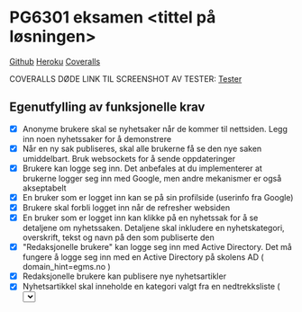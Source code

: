 # PG6301 eksamen <tittel på løsningen>

[Github](https://github.com/kristiania-pg6301-2022/pgr6301-exam-vetledv)
[Heroku](https://pg6301-vetledv-exam.herokuapp.com/)
[Coveralls](https://coveralls.io/github/kristiania-pg6301-2022/pgr6301-exam-vetledv)

COVERALLS DØDE
LINK TIL SCREENSHOT AV TESTER:
[Tester](https://i.imgur.com/QiNrLsN.png)

## Egenutfylling av funksjonelle krav

* [X] Anonyme brukere skal se nyhetsaker når de kommer til nettsiden. Legg inn noen nyhetssaker for å demonstrere
* [X] Når en ny sak publiseres, skal alle brukerne få se den nye saken umiddelbart. Bruk websockets for å sende oppdateringer
* [X] Brukere kan logge seg inn. Det anbefales at du implementerer at brukerne logger seg inn med Google, men andre mekanismer er også akseptabelt
* [X] En bruker som er logget inn kan se på sin profilside (userinfo fra Google)
* [X] Brukere skal forbli logget inn når de refresher websiden
* [X] En bruker som er logget inn kan klikke på en nyhetssak for å se detaljene om nyhetssaken. Detaljene skal inkludere en nyhetskategori, overskrift, tekst og navn på den som publiserte den
* [X] "Redaksjonelle brukere" kan logge seg inn med Active Directory. Det må fungere å logge seg inn med en Active Directory på skolens AD ( domain_hint=egms.no )
* [X] Redaksjonelle brukere kan publisere nye nyhetsartikler
* [X] Nyhetsartikkel skal inneholde en kategori valgt fra en nedtrekksliste ( <select> ), tittel ( <input> ) og tekst ( <textarea> )
* [X] Dersom noen allerede har publisert en nyhetsartikkel med samme tittel skal serveren sende HTTP status kode 400 og en feilmelding
* [X] Brukeren skal forhindres fra å sende inn en nyhetsartikkel som mangler kategori, tittel eller tekst
 * skjer ikke på update artikkel og er case sensitive, glemte av dette.
* [X] En redaksjonell bruker skal kunne redigere en artikkel de selv har publisert
* [X] Alle feil fra serves skal presenteres til bruker på en pen måte, med mulighet for brukeren til å prøve igjen

## Egenutfylling av tekniske krav

* [X] Oppsett av package.json, parcel, express, prettier
* [X] React Router
* [X] Express app
* [X] Kommunikasjon mellom frontend (React) og backend (Express)
* [X] Deployment til Heroku
* [X] Bruk av MongoDB
* [X] OpenID Connect
* [X] Web Sockets
* [X] Jest med dokumentert testdekning
  * Minutter for github actions ble borte etter at jeg startet å skrive mesteparten av testene mine. Linket til screenshots av client og server tester øverst i readme.

## .env
```
MONGO_URL="mongodb+srv://vetledv:5yoWJzFXNGayjEIe@cluster0.iofcb.mongodb.net/myFirstDatabase?retryWrites=true&w=majority"
MONGODB_NAME="pg6301-exam"
COOKIE_SECRET="idsorfugbae234sd29fwrfs9dfnar"
GOOGLE_CLIENT_ID="813139596167-5df6aoesn2osbl6l7qart1h9vknqibj1.apps.googleusercontent.com"
GOOGLE_CLIENT_SECRET="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"
AZURE_CLIENT_ID="507d9e0c-28bf-4653-8275-18cab56fc869"
```